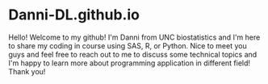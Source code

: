# Danni-DL.github.io
Hello! Welcome to my github!
I'm Danni from UNC biostatistics and I'm here to share my coding in course using SAS, R, or Python.
Nice to meet you guys and feel free to reach out to me to discuss some technical topics and I'm happy to learn more about programming application in different field!
Thank you!
